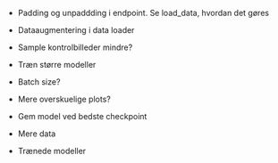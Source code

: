 - Padding og unpaddding i endpoint. Se load_data, hvordan det gøres
- Dataaugmentering i data loader
- Sample kontrolbilleder mindre?
- Træn større modeller
- Batch size?
- Mere overskuelige plots?
- Gem model ved bedste checkpoint

- Mere data
- Trænede modeller
